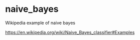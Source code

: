 naive_bayes
===========

Wikipedia example of naive bayes

https://en.wikipedia.org/wiki/Naive_Bayes_classifier#Examples
